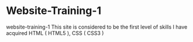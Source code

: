 # Website-Training-1
website-training-1 This site is considered to be the first level of skills I have acquired HTML ( HTML5 ), CSS ( CSS3 )
